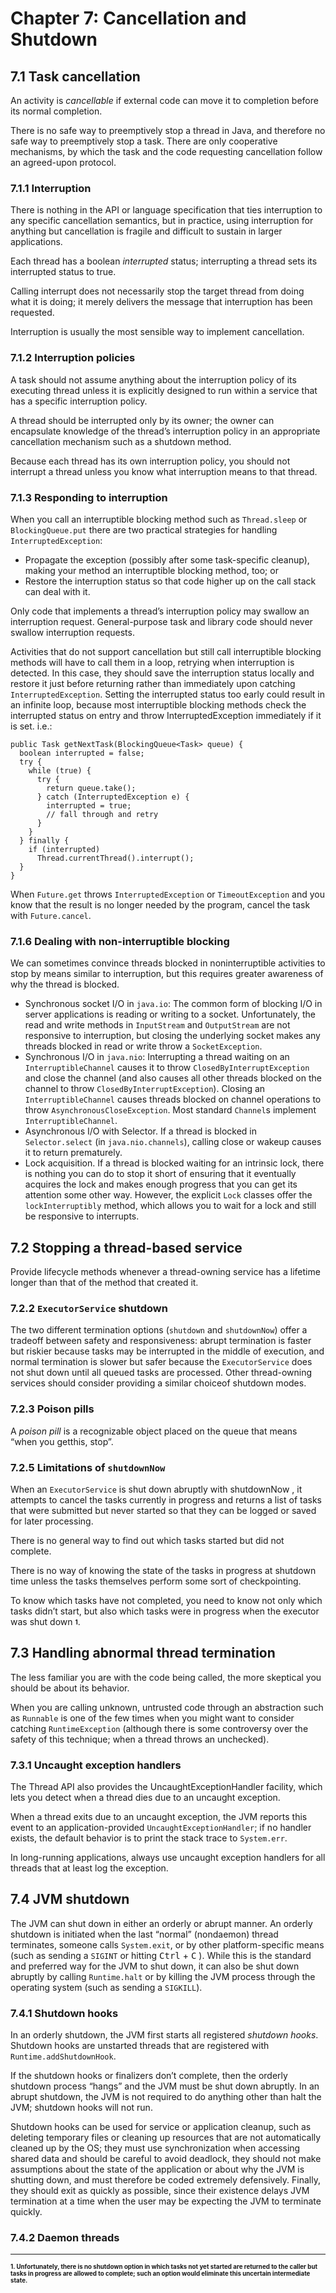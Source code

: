 # Chapter 7: Cancellation and Shutdown

## 7.1 Task cancellation

An activity is _cancellable_ if external code can move it to completion before its normal completion.

There is no safe way to preemptively stop a thread in Java, and therefore no safe way to preemptively stop a task. There are only cooperative mechanisms, by which the task and the code requesting cancellation follow an agreed-upon protocol.

### 7.1.1 Interruption

There is nothing in the API or language specification that ties interruption to any specific cancellation semantics, but in practice, using interruption for anything but cancellation is fragile and difficult to sustain in larger applications.

Each thread has a boolean _interrupted_ status; interrupting a thread sets its interrupted status to true.

Calling interrupt does not necessarily stop the target thread from doing what it is doing; it merely delivers the message that interruption has been requested.

Interruption is usually the most sensible way to implement cancellation.

### 7.1.2 Interruption policies

A task should not assume anything about the interruption policy of its executing thread unless it is explicitly designed to run within a service that has a specific interruption policy.

A thread should be interrupted only by its owner; the owner can encapsulate knowledge of the thread’s interruption policy in an appropriate cancellation mechanism such as a shutdown method.

Because each thread has its own interruption policy, you should not interrupt a thread unless you know what interruption means to that thread.

### 7.1.3 Responding to interruption

When you call an interruptible blocking method such as `Thread.sleep` or `BlockingQueue.put` there are two practical strategies for handling `InterruptedException`:

* Propagate the exception (possibly after some task-specific cleanup), making your method an interruptible blocking method, too; or
* Restore the interruption status so that code higher up on the call stack can deal with it.

Only code that implements a thread’s interruption policy may swallow an interruption request. General-purpose task and library code should never swallow interruption requests.

Activities that do not support cancellation but still call interruptible blocking methods will have to call them in a loop, retrying when interruption is detected. In this case, they should save the interruption status locally and restore it just before returning rather than immediately upon catching `InterruptedException`. Setting the interrupted status too early could result in an infinite loop, because most interruptible blocking methods check the interrupted status on entry and throw InterruptedException immediately if it is set. i.e.:
```
public Task getNextTask(BlockingQueue<Task> queue) {
  boolean interrupted = false;
  try {
    while (true) {
      try {
        return queue.take();
      } catch (InterruptedException e) {
        interrupted = true;
        // fall through and retry
      }
    }
  } finally {
    if (interrupted)
      Thread.currentThread().interrupt();
  }
}
```

When `Future.get` throws `InterruptedException` or `TimeoutException` and you know that the result is no longer needed by the program, cancel the task with `Future.cancel`.

### 7.1.6 Dealing with non-interruptible blocking

We can sometimes convince threads blocked in noninterruptible activities to stop by means similar to interruption, but this requires greater awareness of why the thread is blocked.

* Synchronous socket I/O in `java.io`: The common form of blocking I/O in server applications is reading or writing to a socket. Unfortunately, the read and write methods in `InputStream` and `OutputStream` are not responsive to interruption, but closing the underlying socket makes any threads blocked in read or write throw a `SocketException`.
* Synchronous I/O in `java.nio`: Interrupting a thread waiting on an `InterruptibleChannel` causes it to throw `ClosedByInterruptException` and close the channel (and also causes all other threads blocked on the channel to throw `ClosedByInterruptException`). Closing an `InterruptibleChannel` causes threads blocked on channel operations to throw `AsynchronousCloseException`. Most standard `Channel`s implement `InterruptibleChannel`.
* Asynchronous I/O with Selector. If a thread is blocked in `Selector.select` (in `java.nio.channels`), calling close or wakeup causes it to return prematurely.
* Lock acquisition. If a thread is blocked waiting for an intrinsic lock, there is nothing you can do to stop it short of ensuring that it eventually acquires the lock and makes enough progress that you can get its attention some other way. However, the explicit `Lock` classes offer the `lockInterruptibly` method, which allows you to wait for a lock and still be responsive to interrupts.

## 7.2 Stopping a thread-based service

Provide lifecycle methods whenever a thread-owning service has a lifetime longer than that of the method that created it.

### 7.2.2 `ExecutorService` shutdown

The two different termination options (`shutdown` and `shutdownNow`) offer a tradeoff between safety and responsiveness: abrupt termination is faster but riskier because tasks may be interrupted in the middle of execution, and normal termination is slower but safer because the `ExecutorService` does not shut down until all queued tasks are processed. Other thread-owning services should consider providing a similar choiceof shutdown modes.

### 7.2.3 Poison pills

A _poison pill_ is a recognizable object placed on the queue that means “when you getthis, stop”.

### 7.2.5 Limitations of `shutdownNow`

When an `ExecutorService` is shut down abruptly with shutdownNow , it attempts to cancel the tasks currently in progress and returns a list of tasks that were submitted but never started so that they can be logged or saved for later processing.

There is no general way to find out which tasks started but did not complete.

There is no way of knowing the state of the tasks in progress at shutdown time unless the tasks themselves perform some sort of checkpointing.

To know which tasks have not completed, you need to know not only which tasks didn’t start, but also which tasks were in progress when the executor was shut down <sub><sup>**1**</sup></sub>.

## 7.3 Handling abnormal thread termination

The less familiar you are with the code being called, the more skeptical you should be about its behavior.

When you are calling unknown, untrusted code through an abstraction such as `Runnable` is one of the few times when you might want to consider catching `RuntimeException` (although there is some controversy over the safety of this technique; when a thread throws an unchecked).

### 7.3.1 Uncaught exception handlers

The Thread API also provides the UncaughtExceptionHandler facility, which lets you detect when a thread dies due to an uncaught exception.

When a thread exits due to an uncaught exception, the JVM reports this event to an application-provided `UncaughtExceptionHandler`; if no handler exists, the default behavior is to print the stack trace to `System.err`.

In long-running applications, always use uncaught exception handlers for all threads that at least log the exception.

## 7.4 JVM shutdown

The JVM can shut down in either an orderly or abrupt manner. An orderly shutdown is initiated when the last “normal” (nondaemon) thread terminates, someone calls `System.exit`, or by other platform-specific means (such as sending a `SIGINT` or hitting <kbd>Ctrl</kbd> + <kbd>C</kbd> ). While this is the standard and preferred way for the JVM to shut down, it can also be shut down abruptly by calling `Runtime.halt` or by killing the JVM process through the operating system (such as sending a `SIGKILL`).

### 7.4.1 Shutdown hooks

In an orderly shutdown, the JVM first starts all registered _shutdown hooks_. Shutdown hooks are unstarted threads that are registered with `Runtime.addShutdownHook`.

If the shutdown hooks or finalizers don’t complete, then the orderly shutdown process “hangs” and the JVM must be shut down abruptly. In an abrupt shutdown, the JVM is not required to do anything other than halt the JVM; shutdown hooks will not run.

Shutdown hooks can be used for service or application cleanup, such as deleting temporary files or cleaning up resources that are not automatically cleaned up by the OS; they must use synchronization when accessing shared data and should be careful to avoid deadlock, they should not make assumptions about the state of the application or about why the JVM is shutting down, and must therefore be coded extremely defensively. Finally, they should exit as quickly as possible, since their existence delays JVM termination at a time when the user may be expecting the JVM to terminate quickly.

### 7.4.2 Daemon threads

----

<sub><sup>**1. Unfortunately, there is no shutdown option in which tasks not yet started are returned to the caller but tasks in progress are allowed to complete; such an option would eliminate this uncertain intermediate state.**</sup></sub>
